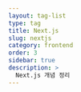 ```yaml
---
layout: tag-list
type: tag
title: Next.js
slug: nextjs
category: frontend
order: 3
sidebar: true
description: >
  Next.js 개념 정리
---
```

